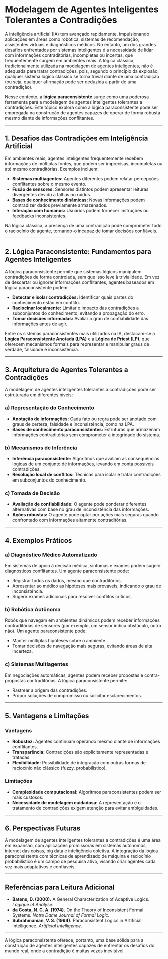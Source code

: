 # Modelagem de Agentes Inteligentes Tolerantes a Contradições

A inteligência artificial (IA) tem avançado rapidamente, impulsionando aplicações em áreas como robótica, sistemas de recomendação, assistentes virtuais e diagnósticos médicos. No entanto, um dos grandes desafios enfrentados por sistemas inteligentes é a necessidade de lidar com informações contraditórias, incompletas ou incertas, que frequentemente surgem em ambientes reais. A lógica clássica, tradicionalmente utilizada na modelagem de agentes inteligentes, não é adequada para tratar contradições, pois, segundo o princípio da explosão, qualquer sistema lógico clássico se torna trivial diante de uma contradição (ou seja, qualquer afirmação pode ser deduzida a partir de uma contradição).

Nesse contexto, a **lógica paraconsistente** surge como uma poderosa ferramenta para a modelagem de agentes inteligentes tolerantes a contradições. Este tópico explora como a lógica paraconsistente pode ser empregada na construção de agentes capazes de operar de forma robusta mesmo diante de informações conflitantes.

___

## 1. Desafios das Contradições em Inteligência Artificial

Em ambientes reais, agentes inteligentes frequentemente recebem informações de múltiplas fontes, que podem ser imprecisas, incompletas ou até mesmo contraditórias. Exemplos incluem:

- **Sistemas multiagentes:** Agentes diferentes podem relatar percepções conflitantes sobre o mesmo evento.
- **Fusão de sensores:** Sensores distintos podem apresentar leituras divergentes devido a falhas ou ruídos.
- **Bases de conhecimento dinâmicas:** Novas informações podem contradizer dados previamente armazenados.
- **Interação com humanos:** Usuários podem fornecer instruções ou feedbacks inconsistentes.

Na lógica clássica, a presença de uma contradição pode comprometer todo o raciocínio do agente, tornando-o incapaz de tomar decisões confiáveis.

___

## 2. Lógica Paraconsistente: Fundamentos para Agentes Inteligentes

A lógica paraconsistente permite que sistemas lógicos manipulem contradições de forma controlada, sem que isso leve à trivialidade. Em vez de descartar ou ignorar informações conflitantes, agentes baseados em lógica paraconsistente podem:

- **Detectar e isolar contradições:** Identificar quais partes do conhecimento estão em conflito.
- **Raciocinar localmente:** Limitar o impacto das contradições a subconjuntos do conhecimento, evitando a propagação do erro.
- **Tomar decisões informadas:** Avaliar o grau de confiabilidade das informações antes de agir.

Entre os sistemas paraconsistentes mais utilizados na IA, destacam-se a **Lógica Paraconsistente Anotada (LPA)** e a **Lógica de Priest (LP)**, que oferecem mecanismos formais para representar e manipular graus de verdade, falsidade e inconsistência.

___

## 3. Arquitetura de Agentes Tolerantes a Contradições

A modelagem de agentes inteligentes tolerantes a contradições pode ser estruturada em diferentes níveis:

### a) Representação do Conhecimento

- **Anotação de informações:** Cada fato ou regra pode ser anotado com graus de certeza, falsidade e inconsistência, como na LPA.
- **Bases de conhecimento paraconsistentes:** Estruturas que armazenam informações contraditórias sem comprometer a integridade do sistema.

### b) Mecanismos de Inferência

- **Inferência paraconsistente:** Algoritmos que avaliam as consequências lógicas de um conjunto de informações, levando em conta possíveis contradições.
- **Resolução local de conflitos:** Técnicas para isolar e tratar contradições em subconjuntos do conhecimento.

### c) Tomada de Decisão

- **Avaliação de confiabilidade:** O agente pode ponderar diferentes alternativas com base no grau de inconsistência das informações.
- **Ações robustas:** O agente pode optar por ações mais seguras quando confrontado com informações altamente contraditórias.

___

## 4. Exemplos Práticos

### a) Diagnóstico Médico Automatizado

Em sistemas de apoio à decisão médica, sintomas e exames podem sugerir diagnósticos conflitantes. Um agente paraconsistente pode:

- Registrar todos os dados, mesmo que contraditórios.
- Apresentar ao médico as hipóteses mais prováveis, indicando o grau de inconsistência.
- Sugerir exames adicionais para resolver conflitos críticos.

### b) Robótica Autônoma

Robôs que navegam em ambientes dinâmicos podem receber informações contraditórias de sensores (por exemplo, um sensor indica obstáculo, outro não). Um agente paraconsistente pode:

- Manter múltiplas hipóteses sobre o ambiente.
- Tomar decisões de navegação mais seguras, evitando áreas de alta incerteza.

### c) Sistemas Multiagentes

Em negociações automáticas, agentes podem receber propostas e contra-propostas contraditórias. A lógica paraconsistente permite:

- Rastrear a origem das contradições.
- Propor soluções de compromisso ou solicitar esclarecimentos.

___

## 5. Vantagens e Limitações

### Vantagens

- **Robustez:** Agentes continuam operando mesmo diante de informações conflitantes.
- **Transparência:** Contradições são explicitamente representadas e tratadas.
- **Flexibilidade:** Possibilidade de integração com outras formas de raciocínio não clássico (fuzzy, probabilístico).

### Limitações

- **Complexidade computacional:** Algoritmos paraconsistentes podem ser mais custosos.
- **Necessidade de modelagem cuidadosa:** A representação e o tratamento de contradições exigem atenção para evitar ambiguidades.

___

## 6. Perspectivas Futuras

A modelagem de agentes inteligentes tolerantes a contradições é uma área em expansão, com aplicações promissoras em sistemas autônomos, internet das coisas, big data e inteligência coletiva. A integração da lógica paraconsistente com técnicas de aprendizado de máquina e raciocínio probabilístico é um campo de pesquisa ativo, visando criar agentes cada vez mais adaptativos e confiáveis.

___

## Referências para Leitura Adicional

- **Batens, D. (2000).** A General Characterization of Adaptive Logics. *Logique et Analyse*.
- **da Costa, N. C. A. (1974).** On the Theory of Inconsistent Formal Systems. *Notre Dame Journal of Formal Logic*.
- **Subrahmanian, V. S. (1994).** Paraconsistent Logics in Artificial Intelligence. *Artificial Intelligence*.

___

A lógica paraconsistente oferece, portanto, uma base sólida para a construção de agentes inteligentes capazes de enfrentar os desafios do mundo real, onde a contradição é muitas vezes inevitável.